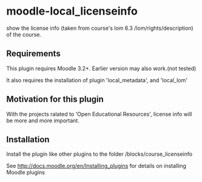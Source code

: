 moodle-local_licenseinfo
================

show the license info (taken from course's lom 6.3 /lom/rights/description) of the course.

Requirements
------------

This plugin requires Moodle 3.2+. Earlier version may also work.(not tested) 

It also requires the installation of plugin 'local_metadata', and 'local_lom'


Motivation for this plugin
--------------------------

With the projects ralated to 'Open Educational Resources', license info will be more and more important.

Installation
------------

Install the plugin like other plugins to the folder /blocks/course_licenseinfo

See http://docs.moodle.org/en/Installing_plugins for details on installing Moodle plugins




